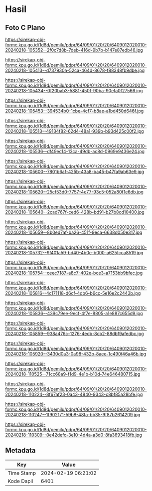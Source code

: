 # Hasil

## Foto C Plano

https://sirekap-obj-formc.kpu.go.id/1d8d/pemilu/pdpr/64/09/01/20/20/6409012020010-20240218-105352--2f0c7d8b-7deb-416d-9b7b-b147e87edb46.jpg

https://sirekap-obj-formc.kpu.go.id/1d8d/pemilu/pdpr/64/09/01/20/20/6409012020010-20240218-105413--d737930a-52ca-464d-8678-f88348fb9dbe.jpg

https://sirekap-obj-formc.kpu.go.id/1d8d/pemilu/pdpr/64/09/01/20/20/6409012020010-20240218-105434--0f20bab3-5881-450f-90ba-90efa0f27566.jpg

https://sirekap-obj-formc.kpu.go.id/1d8d/pemilu/pdpr/64/09/01/20/20/6409012020010-20240218-105453--394534b0-1cbe-4cf7-b8ae-a1bd450d646f.jpg

https://sirekap-obj-formc.kpu.go.id/1d8d/pemilu/pdpr/64/09/01/20/20/6409012020010-20240218-105513--49134f82-62d4-48a1-939b-b93d425c00f2.jpg

https://sirekap-obj-formc.kpu.go.id/1d8d/pemilu/pdpr/64/09/01/20/20/6409012020010-20240218-105536--df49ec14-13ca-49db-ac8d-0969e9436e24.jpg

https://sirekap-obj-formc.kpu.go.id/1d8d/pemilu/pdpr/64/09/01/20/20/6409012020010-20240218-105600--7801b6af-425b-43a8-ba45-b47fa9ab63e9.jpg

https://sirekap-obj-formc.kpu.go.id/1d8d/pemilu/pdpr/64/09/01/20/20/6409012020010-20240218-105620--25cf53d0-7757-4e77-93c5-052a80f1e6db.jpg

https://sirekap-obj-formc.kpu.go.id/1d8d/pemilu/pdpr/64/09/01/20/20/6409012020010-20240218-105640--2cad767f-ced6-428b-bd91-b27b8cd10400.jpg

https://sirekap-obj-formc.kpu.go.id/1d8d/pemilu/pdpr/64/09/01/20/20/6409012020010-20240218-105659--8b0ed7af-ba26-451f-9eca-6638d050e317.jpg

https://sirekap-obj-formc.kpu.go.id/1d8d/pemilu/pdpr/64/09/01/20/20/6409012020010-20240218-105732--9f401a59-bd40-4b0e-b000-a625fcca8519.jpg

https://sirekap-obj-formc.kpu.go.id/1d8d/pemilu/pdpr/64/09/01/20/20/6409012020010-20240218-105754--ceec7187-a8c7-402e-bce3-a7153bb9bfec.jpg

https://sirekap-obj-formc.kpu.go.id/1d8d/pemilu/pdpr/64/09/01/20/20/6409012020010-20240218-105816--4c171118-d6cf-4db6-b6cc-5e16e2c2443b.jpg

https://sirekap-obj-formc.kpu.go.id/1d8d/pemilu/pdpr/64/09/01/20/20/6409012020010-20240218-105836--439c79ee-9ecf-4f7e-8805-a1e887c655d9.jpg

https://sirekap-obj-formc.kpu.go.id/1d8d/pemilu/pdpr/64/09/01/20/20/6409012020010-20240218-105859--938a476c-1276-4edb-8cb2-88dbf9afedbc.jpg

https://sirekap-obj-formc.kpu.go.id/1d8d/pemilu/pdpr/64/09/01/20/20/6409012020010-20240218-105920--3430d0a3-0a98-432b-8aee-1c490f46a46b.jpg

https://sirekap-obj-formc.kpu.go.id/1d8d/pemilu/pdpr/64/09/01/20/20/6409012020010-20240218-110525--71cc68a9-f1d9-4e1b-b10d-74e646480715.jpg

https://sirekap-obj-formc.kpu.go.id/1d8d/pemilu/pdpr/64/09/01/20/20/6409012020010-20240218-110224--8f67af23-0a43-4840-9343-c8bf85a28bfe.jpg

https://sirekap-obj-formc.kpu.go.id/1d8d/pemilu/pdpr/64/09/01/20/20/6409012020010-20240218-110247--1f902171-59b8-48fa-bb35-9f87b2614209.jpg

https://sirekap-obj-formc.kpu.go.id/1d8d/pemilu/pdpr/64/09/01/20/20/6409012020010-20240218-110309--0e42defc-3e10-4d4a-a3d0-8fa3693418fb.jpg


## Metadata

| Key        | Value               |
| ---------- | ------------------- |
| Time Stamp | 2024-02-19 06:21:02 |
| Kode Dapil | 6401                |



